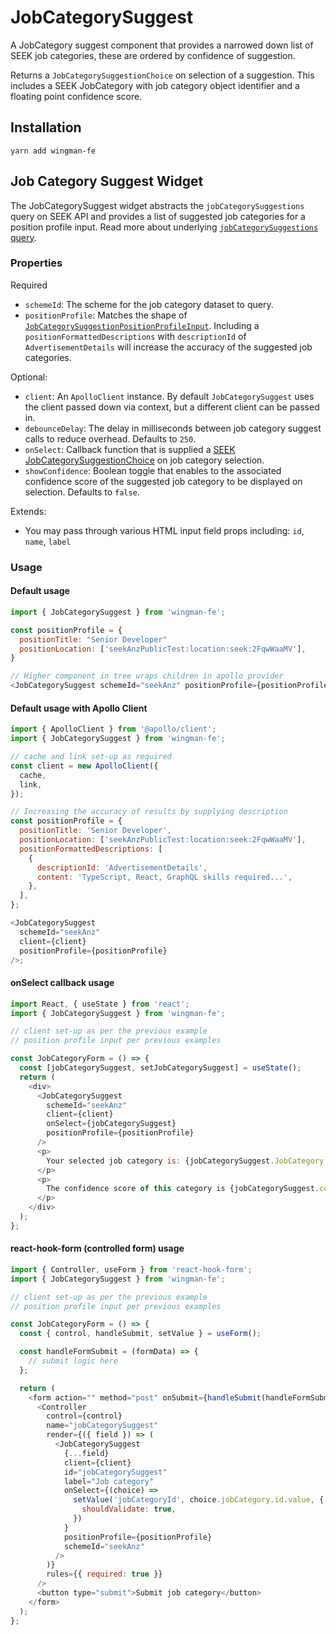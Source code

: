 # JobCategorySuggest

A JobCategory suggest component that provides a narrowed down list of SEEK job categories, these are ordered by confidence of suggestion.

Returns a `JobCategorySuggestionChoice` on selection of a suggestion. This includes a SEEK JobCategory with job category object identifier and a floating point confidence score.

## Installation

```shell
yarn add wingman-fe
```

## Job Category Suggest Widget

The JobCategorySuggest widget abstracts the `jobCategorySuggestions` query on SEEK API and provides a list of suggested job categories for a position profile input.
Read more about underlying [`jobCategorySuggestions` query](https://developer.seek.com/schema/#operation-jobCategorySuggestions).

### Properties

Required

- `schemeId`: The scheme for the job category dataset to query.
- `positionProfile`: Matches the shape of [`JobCategorySuggestionPositionProfileInput`](https://developer.seek.com/schema/#/definitions/JobCategorySuggestionPositionProfileInput). Including a `positionFormattedDescriptions` with `descriptionId` of `AdvertisementDetails` will increase the accuracy of the suggested job categories.

Optional:

- `client`: An `ApolloClient` instance. By default `JobCategorySuggest` uses the client passed down via context, but a different client can be passed in.
- `debounceDelay`: The delay in milliseconds between job category suggest calls to reduce overhead. Defaults to `250`.
- `onSelect`: Callback function that is supplied a [SEEK JobCategorySuggestionChoice](https://developer.seek.com/schema/#/definitions/JobCategorySuggestionChoice) on job category selection.
- `showConfidence`: Boolean toggle that enables to the associated confidence score of the suggested job category to be displayed on selection. Defaults to `false`.

Extends:

- You may pass through various HTML input field props including: `id`, `name`, `label`

### Usage

#### Default usage

```javascript
import { JobCategorySuggest } from 'wingman-fe';

const positionProfile = {
  positionTitle: "Senior Developer"
  positionLocation: ['seekAnzPublicTest:location:seek:2FqwWaaMV'],
}

// Higher component in tree wraps children in apollo provider
<JobCategorySuggest schemeId="seekAnz" positionProfile={positionProfile} />;
```

#### Default usage with Apollo Client

```javascript
import { ApolloClient } from '@apollo/client';
import { JobCategorySuggest } from 'wingman-fe';

// cache and link set-up as required
const client = new ApolloClient({
  cache,
  link,
});

// Increasing the accuracy of results by supplying description
const positionProfile = {
  positionTitle: 'Senior Developer',
  positionLocation: ['seekAnzPublicTest:location:seek:2FqwWaaMV'],
  positionFormattedDescriptions: [
    {
      descriptionId: 'AdvertisementDetails',
      content: 'TypeScript, React, GraphQL skills required...',
    },
  ],
};

<JobCategorySuggest
  schemeId="seekAnz"
  client={client}
  positionProfile={positionProfile}
/>;
```

#### onSelect callback usage

```javascript
import React, { useState } from 'react';
import { JobCategorySuggest } from 'wingman-fe';

// client set-up as per the previous example
// position profile input per previous examples

const JobCategoryForm = () => {
  const [jobCategorySuggest, setJobCategorySuggest] = useState();
  return (
    <div>
      <JobCategorySuggest
        schemeId="seekAnz"
        client={client}
        onSelect={jobCategorySuggest}
        positionProfile={positionProfile}
      />
      <p>
        Your selected job category is: {jobCategorySuggest.JobCategory.name}
      </p>
      <p>
        The confidence score of this category is {jobCategorySuggest.confidence}
      </p>
    </div>
  );
};
```

#### react-hook-form (controlled form) usage

```javascript
import { Controller, useForm } from 'react-hook-form';
import { JobCategorySuggest } from 'wingman-fe';

// client set-up as per the previous example
// position profile input per previous examples

const JobCategoryForm = () => {
  const { control, handleSubmit, setValue } = useForm();

  const handleFormSubmit = (formData) => {
    // submit logic here
  };

  return (
    <form action="" method="post" onSubmit={handleSubmit(handleFormSubmit)}>
      <Controller
        control={control}
        name="jobCategorySuggest"
        render={({ field }) => (
          <JobCategorySuggest
            {...field}
            client={client}
            id="jobCategorySuggest"
            label="Job category"
            onSelect={(choice) =>
              setValue('jobCategoryId', choice.jobCategory.id.value, {
                shouldValidate: true,
              })
            }
            positionProfile={positionProfile}
            schemeId="seekAnz"
          />
        )}
        rules={{ required: true }}
      />
      <button type="submit">Submit job category</button>
    </form>
  );
};
```
